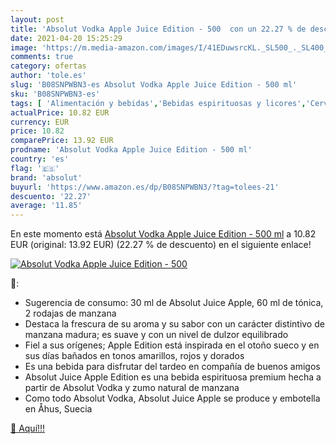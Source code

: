 ```yaml
---
layout: post
title: 'Absolut Vodka Apple Juice Edition - 500  con un 22.27 % de descuento'
date: 2021-04-20 15:25:29
image: 'https://m.media-amazon.com/images/I/41EDuwsrcKL._SL500_._SL400_.jpg'
comments: true
category: ofertas
author: 'tole.es'
slug: 'B08SNPWBN3-es Absolut Vodka Apple Juice Edition - 500 ml'
sku: 'B08SNPWBN3-es'
tags: [ 'Alimentación y bebidas','Bebidas espirituosas y licores','Cervezas, vinos y licores','Vodkas','Vodkas saborizados','absolut','apple', ]
actualPrice: 10.82 EUR
currency: EUR
price: 10.82
comparePrice: 13.92 EUR
prodname: 'Absolut Vodka Apple Juice Edition - 500 ml'
country: 'es'
flag: '🇪🇸'
brand: 'absolut'
buyurl: 'https://www.amazon.es/dp/B08SNPWBN3/?tag=tolees-21'
descuento: '22.27'
average: '11.85'
---
```


En este momento está [Absolut Vodka Apple Juice Edition - 500 ml](https://www.amazon.es/dp/B08SNPWBN3/?tag=tolees-21) a 10.82 EUR (original: 13.92 EUR) (22.27 %  de descuento) en el siguiente enlace!

[![Absolut Vodka Apple Juice Edition - 500 ](https://m.media-amazon.com/images/I/41EDuwsrcKL._SL500_._SL400_.jpg)](https://www.amazon.es/dp/B08SNPWBN3/?tag=tolees-21)

🔎:

- Sugerencia de consumo: 30 ml de Absolut Juice Apple, 60 ml de tónica, 2 rodajas de manzana
- Destaca la frescura de su aroma y su sabor con un carácter distintivo de manzana madura; es suave y con un nivel de dulzor equilibrado
- Fiel a sus orígenes; Apple Edition está inspirada en el otoño sueco y en sus días bañados en tonos amarillos, rojos y dorados
- Es una bebida para disfrutar del tardeo en compañía de buenos amigos
- Absolut Juice Apple Edition es una bebida espirituosa premium hecha a partir de Absolut Vodka y zumo natural de manzana
- Como todo Absolut Vodka, Absolut Juice Apple se produce y embotella en Åhus, Suecia

[🛒 Aquí!!!](https://www.amazon.es/dp/B08SNPWBN3/?tag=tolees-21)
